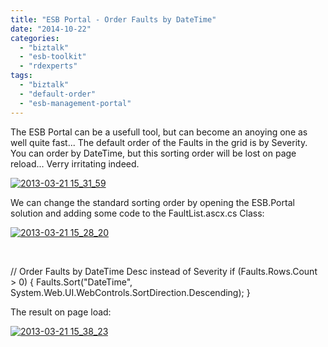 ```yaml
---
title: "ESB Portal - Order Faults by DateTime"
date: "2014-10-22"
categories: 
  - "biztalk"
  - "esb-toolkit"
  - "rdexperts"
tags: 
  - "biztalk"
  - "default-order"
  - "esb-management-portal"
---
```


The ESB Portal can be a usefull tool, but can become an anoying one as well quite fast... The default order of the Faults in the grid is by Severity. You can order by DateTime, but this sorting order will be lost on page reload... Verry irritating indeed.

[![2013-03-21 15_31_59](/images/2013-03-21-15_31_59.png)](http://blog.jeroenmaes.eu/wp-content/uploads/2013/03/2013-03-21-15_31_59.png)

We can change the standard sorting order by opening the ESB.Portal solution and adding some code to the FaultList.ascx.cs Class:

[![2013-03-21 15_28_20](/images/2013-03-21-15_28_20.png)](http://blog.jeroenmaes.eu/wp-content/uploads/2013/03/2013-03-21-15_28_20.png)

 

// Order Faults by DateTime Desc instead of Severity
if (Faults.Rows.Count > 0)
{
  Faults.Sort("DateTime", System.Web.UI.WebControls.SortDirection.Descending);
}

The result on page load:

[![2013-03-21 15_38_23](/images/2013-03-21-15_38_23.png)](http://blog.jeroenmaes.eu/wp-content/uploads/2013/03/2013-03-21-15_38_23.png)
